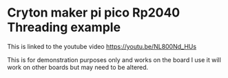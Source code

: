 # Cryton maker pi pico Rp2040 Threading example
 This is linked to the youtube video https://youtu.be/NL800Nd_HUs
 
This is for demonstration purposes only and works on the board I use it will work on other boards but may need to be altered.
